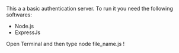 This a a basic authentication server. To run it you need the following softwares:
<ul>
  <li>Node.js</li>
  <li>ExpressJs</li>
</ul>
Open Terminal and then type node file_name.js !
